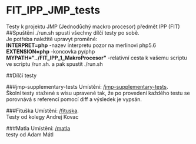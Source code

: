 # FIT_IPP_JMP_tests
Testy k projektu JMP (Jednodůchý mackro procesor)  předmět IPP (FIT)
##Spuštění
./run.sh spustí všechny dílčí testy po sobě.  
Je potřeba naležitě upravyt proměné:  
__INTERPRET=php__ -nazev interpretu pozor na merlinovi php5.6  
__EXTENSION=php__ -koncovka py/php  
__MYPATH="../FIT_IPP_1_MakroProcesor"__ -relativní cesta k vašemu scriptu  
ve scriptu /run.sh.
a pak spustit ./run.sh

##Dílčí testy

###jmp-supplementary-tests
Umístění: [/jmp-supplementary-tests](https://github.com/matlad/FIT_IPP_JMP_tests/tree/master/jmp-supplementary-tests).  
Školní testy stažené s wisu upravené tak, že po provedení každého testu se porovnává s referencí pomocí diff a výsledek je vypsán.

###Fituška
Umístění: [/fituska](https://github.com/matlad/FIT_IPP_JMP_tests/tree/master/fituska).  
Testy od kolegy Andrej Kovac 

###Matla
Umístění: [/matla](https://github.com/matlad/FIT_IPP_JMP_tests/tree/master/matla)  
testy od Adam Mátl

